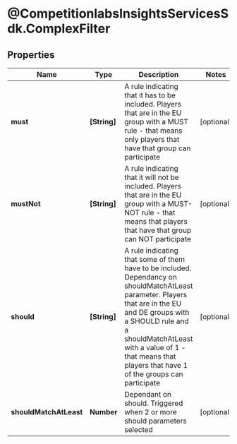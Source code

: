 # @CompetitionlabsInsightsServicesSdk.ComplexFilter

## Properties

Name | Type | Description | Notes
------------ | ------------- | ------------- | -------------
**must** | **[String]** | A rule indicating that it has to be included. Players that are in the EU group with a MUST rule - that means only players that have that group can participate | [optional] 
**mustNot** | **[String]** | A rule indicating that it will not be included. Players that are in the EU group with a MUST-NOT rule - that means that players that have that group can NOT participate | [optional] 
**should** | **[String]** | A rule indicating that some of them have to be included. Dependancy on shouldMatchAtLeast parameter. Players that are in the EU and DE groups with a SHOULD rule and a shouldMatchAtLeast with a value of 1 - that means that players that have 1 of the groups can participate | [optional] 
**shouldMatchAtLeast** | **Number** | Dependant on should. Triggered when 2 or more should parameters selected | [optional] 


